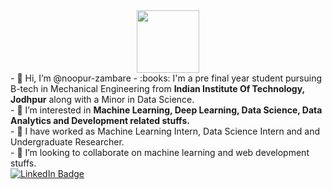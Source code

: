 <div id="header" align="center">
  <img src="https://media.giphy.com/media/M9gbBd9nbDrOTu1Mqx/giphy.gif" width="100"/>
</div>
<div>
- 👋 Hi, I’m @noopur-zambare
- :books: I'm a pre final year student pursuing B-tech in Mechanical Engineering from <b>Indian Institute Of Technology, Jodhpur</b> along with a Minor in Data Science.<br>
- 👀 I’m interested in <b> Machine Learning, Deep Learning, Data Science, Data Analytics and Development related stuffs.</b> <br>
- 🌱 I have worked as Machine Learning Intern, Data Science Intern and and Undergraduate Researcher.<br>
- 💞️ I’m looking to collaborate on machine learning and web development stuffs.<br>
</div>
<div id="badges">
  <a href="your-linkedin-URL">
    <img src="https://img.shields.io/badge/LinkedIn-blue?style=for-the-badge&logo=linkedin&logoColor=white" alt="LinkedIn Badge"/>
  </a>
</div>


<!---
noopur-zambare/noopur-zambare is a ✨ special ✨ repository because its `README.md` (this file) appears on your GitHub profile.
You can click the Preview link to take a look at your changes.
--->

